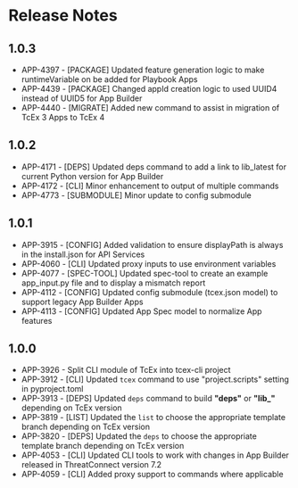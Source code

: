 # Release Notes

## 1.0.3

-   APP-4397 - [PACKAGE] Updated feature generation logic to make runtimeVariable on be added for Playbook Apps
-   APP-4439 - [PACKAGE] Changed appId creation logic to used UUID4 instead of UUID5 for App Builder
-   APP-4440 - [MIGRATE] Added new command to assist in migration of TcEx 3 Apps to TcEx 4

## 1.0.2

-   APP-4171 - [DEPS] Updated deps command to add a link to lib_latest for current Python version for App Builder
-   APP-4172 - [CLI] Minor enhancement to output of multiple commands
-   APP-4773 - [SUBMODULE] Minor update to config submodule

## 1.0.1

-   APP-3915 - [CONFIG] Added validation to ensure displayPath is always in the install.json for API Services
-   APP-4060 - [CLI] Updated proxy inputs to use environment variables
-   APP-4077 - [SPEC-TOOL] Updated spec-tool to create an example app_input.py file and to display a mismatch report
-   APP-4112 - [CONFIG] Updated config submodule (tcex.json model) to support legacy App Builder Apps
-   APP-4113 - [CONFIG] Updated App Spec model to normalize App features


## 1.0.0

-   APP-3926 - Split CLI module of TcEx into tcex-cli project
-   APP-3912 - [CLI] Updated `tcex` command to use "project.scripts" setting in pyproject.toml
-   APP-3913 - [DEPS] Updated `deps` command to build **"deps"** or **"lib_"** depending on TcEx version
-   APP-3819 - [LIST] Updated the `list` to choose the appropriate template branch depending on TcEx version
-   APP-3820 - [DEPS] Updated the `deps` to choose the appropriate template branch depending on TcEx version
-   APP-4053 - [CLI] Updated CLI tools to work with changes in App Builder released in ThreatConnect version 7.2
-   APP-4059 - [CLI] Added proxy support to commands where applicable

